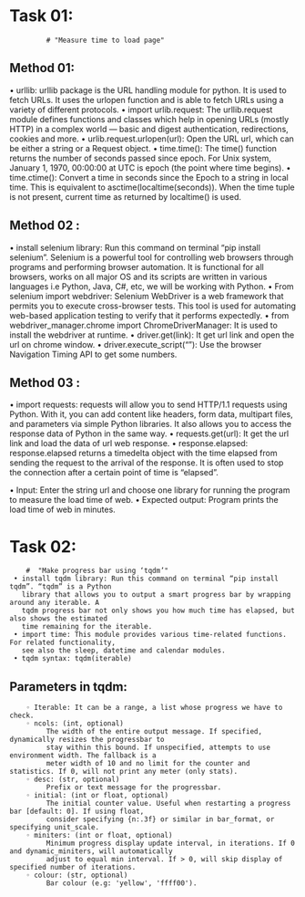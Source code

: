 # Task 01:
             # "Measure time to load page"
## Method 01:
   • urllib: urllib package is the URL handling module for python. It is used to fetch
     URLs. It uses the urlopen function and is able to fetch URLs using a variety of
     different protocols.
   • import urlib.request: The urllib.request module defines functions and classes
     which help in opening URLs (mostly HTTP) in a complex world — basic and
     digest authentication, redirections, cookies and more.
   • urlib.request.urlopen(url): Open the URL url, which can be either a string or
     a Request object.
   • time.time(): The time() function returns the number of seconds passed since
    epoch. For Unix system, January 1, 1970, 00:00:00 at UTC is epoch (the point
    where time begins).
   • time.ctime(): Convert a time in seconds since the Epoch to a string in local
    time. This is equivalent to asctime(localtime(seconds)). When the time tuple is
    not present, current time as returned by localtime() is used.

## Method 02 :
   • install selenium library: Run this command on terminal “pip install selenium”. 
     Selenium is a powerful tool for controlling web browsers through programs and 
     performing browser automation. It is functional for all browsers,
     works on all major OS and its scripts are written in various languages i.e Python,
     Java, C#, etc, we will be working with Python.
   • From selenium import webdriver: Selenium WebDriver is a web framework that permits 
     you to execute cross-browser tests. This tool is used for automating
     web-based application testing to verify that it performs expectedly.
   • from webdriver_manager.chrome import ChromeDriverManager: It is used to install the 
     webdriver at runtime.
   • driver.get(link): It get url link and open the url on chrome window.
   • driver.execute_script(“”): Use the browser Navigation Timing API to get some numbers.

## Method 03 :
   • import requests: requests will allow you to send HTTP/1.1 requests using Python. With it, 
   you can add content like headers, form data, multipart files, and parameters via simple Python 
   libraries. It also allows you to access the response data of Python in the same way.
   • requests.get(url): It get the url link and load the data of url web response.
   • response.elapsed: response.elapsed returns a timedelta object with the time elapsed from sending 
   the request to the arrival of the response. It is often used to stop the connection after a certain 
   point of time is “elapsed”.
   
• Input:
    Enter the string url and choose one library for running the program to measure the load time of web. 
• Expected output:
    Program prints the load time of web in minutes.

# Task 02:
        #  "Make progress bar using ‘tqdm’"
     • install tqdm library: Run this command on terminal “pip install tqdm”. “tqdm” is a Python 
       library that allows you to output a smart progress bar by wrapping around any iterable. A 
       tqdm progress bar not only shows you how much time has elapsed, but also shows the estimated 
       time remaining for the iterable.
     • import time: This module provides various time-related functions. For related functionality, 
       see also the sleep, datetime and calendar modules.
     • tqdm syntax: tqdm(iterable)
## Parameters in tqdm:
        ◦ Iterable: It can be a range, a list whose progress we have to check.
        ◦ ncols: (int, optional)
             The width of the entire output message. If specified, dynamically resizes the progressbar to 
             stay within this bound. If unspecified, attempts to use environment width. The fallback is a 
             meter width of 10 and no limit for the counter and statistics. If 0, will not print any meter (only stats).
        ◦ desc: (str, optional)
             Prefix or text message for the progressbar.
        ◦ initial: (int or float, optional)
             The initial counter value. Useful when restarting a progress bar [default: 0]. If using float, 
             consider specifying {n:.3f} or similar in bar_format, or specifying unit_scale.
        ◦ miniters: (int or float, optional)
             Minimum progress display update interval, in iterations. If 0 and dynamic_miniters, will automatically 
             adjust to equal min interval. If > 0, will skip display of specified number of iterations.
        ◦ colour: (str, optional)
             Bar colour (e.g: 'yellow', 'ffff00').

